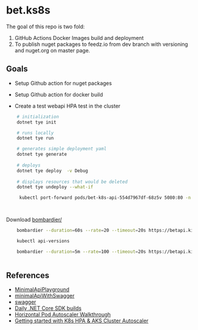 # bet.ks8s

The goal of this repo is two fold:

1. GitHub Actions Docker Images build and deployment
2. To publish nuget packages to feedz.io from dev branch with versioning and nuget.org on master page.

## Goals

- Setup Github action for nuget packages
- Setup Github action for docker build

- Create a test webapi HPA test in the cluster

```bash
    # initialization
    dotnet tye init

    # runs locally
    dotnet tye run

    # generates simple deployment yaml
    dotnet tye generate
    
    # deploys
    dotnet tye deploy  -v Debug
    
    # displays resources that would be deleted
    dotnet tye undeploy --what-if
```

```bash
     kubectl port-forward pods/bet-k8s-api-554d7967df-68z5v 5080:80 -n bet
```

```bash
    
```

Download [bombardier/](https://github.com/codesenberg/bombardier/releases)

```bash
    bombardier --duration=60s --rate=20 --timeout=20s https://betapi.kingdavidconsulting.com

    kubectl api-versions

    bombardier --duration=5m --rate=100 --timeout=20s https://betapi.kingdavidconsulting.com
    
```

## References

- [MinimalApiPlayground](https://github.com/DamianEdwards/MinimalApiPlayground)
- [minimalApiWithSwagger](https://github.com/bradygaster/minimalApiWithSwagger)
- [swagger](https://github.com/halter73/swagger)
- [Daily .NET Core SDK builds](https://github.com/dotnet/installer#installers-and-binaries)
- [Horizontal Pod Autoscaler Walkthrough](https://kubernetes.io/docs/tasks/run-application/horizontal-pod-autoscale-walkthrough/)
- [Getting started with K8s HPA & AKS Cluster Autoscaler](https://www.fearofoblivion.com/getting-started-with-k8s-hpa-and-aks-cluster-autoscaler)